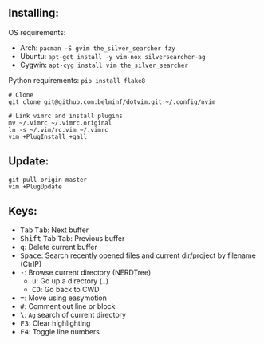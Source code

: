Installing:
-----------
OS requirements:
* Arch: `pacman -S gvim the_silver_searcher fzy`
* Ubuntu: `apt-get install -y vim-nox silversearcher-ag`
* Cygwin: `apt-cyg install vim the_silver_searcher`

Python requirements: `pip install flake8`

```
# Clone
git clone git@github.com:belminf/dotvim.git ~/.config/nvim

# Link vimrc and install plugins
mv ~/.vimrc ~/.vimrc.original
ln -s ~/.vim/rc.vim ~/.vimrc
vim +PlugInstall +qall
```

Update:
-------
```
git pull origin master
vim +PlugUpdate
```

Keys:
-----
* <kbd>Tab</kbd> <kbd>Tab</kbd>: Next buffer
* <kbd>Shift</kbd> <kbd>Tab</kbd> <kbd>Tab</kbd>: Previous buffer
* <kbd>q</kbd>: Delete current buffer
* <kbd>Space</kbd>: Search recently opened files and current dir/project by filename (CtrlP)
* <kbd>-</kbd>: Browse current directory (NERDTree)
  * <kbd>u</kbd>: Go up a directory (..)
  * <kbd>CD</kbd>: Go back to CWD
* <kbd>=</kbd>: Move using easymotion
* <kbd>#</kbd>: Comment out line or block
* <kbd>\\</kbd>: `Ag` search of current directory
* <kbd>F3</kbd>: Clear highlighting
* <kbd>F4</kbd>: Toggle line numbers
